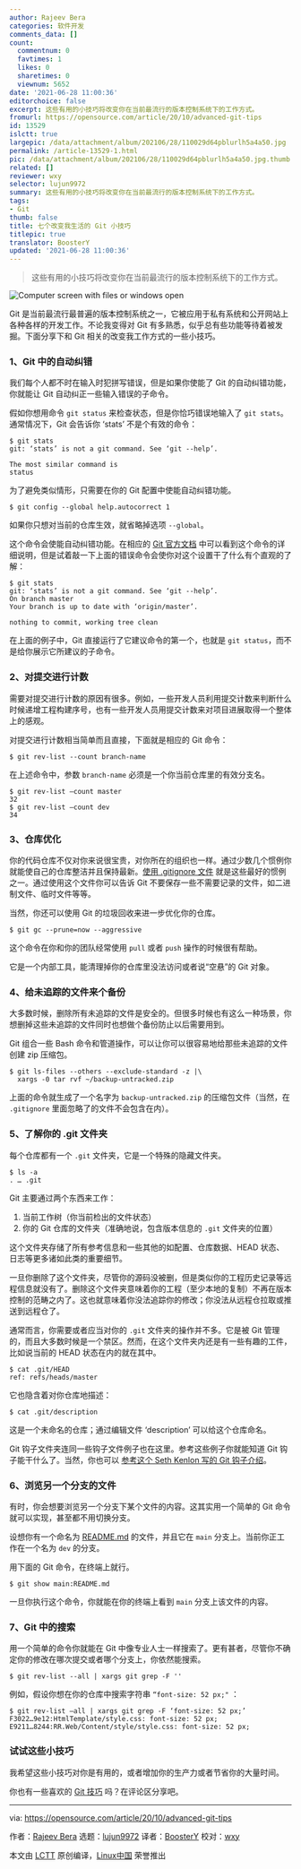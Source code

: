 ```yaml
---
author: Rajeev Bera
categories: 软件开发
comments_data: []
count:
  commentnum: 0
  favtimes: 1
  likes: 0
  sharetimes: 0
  viewnum: 5652
date: '2021-06-28 11:00:36'
editorchoice: false
excerpt: 这些有用的小技巧将改变你在当前最流行的版本控制系统下的工作方式。
fromurl: https://opensource.com/article/20/10/advanced-git-tips
id: 13529
islctt: true
largepic: /data/attachment/album/202106/28/110029d64pblurlh5a4a50.jpg
permalink: /article-13529-1.html
pic: /data/attachment/album/202106/28/110029d64pblurlh5a4a50.jpg.thumb.jpg
related: []
reviewer: wxy
selector: lujun9972
summary: 这些有用的小技巧将改变你在当前最流行的版本控制系统下的工作方式。
tags:
- Git
thumb: false
title: 七个改变我生活的 Git 小技巧
titlepic: true
translator: BoosterY
updated: '2021-06-28 11:00:36'
---
```



> 
> 这些有用的小技巧将改变你在当前最流行的版本控制系统下的工作方式。
> 
> 
> 


![](/data/attachment/album/202106/28/110029d64pblurlh5a4a50.jpg "Computer screen with files or windows open")


Git 是当前最流行最普遍的版本控制系统之一，它被应用于私有系统和公开网站上各种各样的开发工作。不论我变得对 Git 有多熟悉，似乎总有些功能等待着被发掘。下面分享下和 Git 相关的改变我工作方式的一些小技巧。


### 1、Git 中的自动纠错


我们每个人都不时在输入时犯拼写错误，但是如果你使能了 Git 的自动纠错功能，你就能让 Git 自动纠正一些输入错误的子命令。


假如你想用命令 `git status` 来检查状态，但是你恰巧错误地输入了 `git stats`。通常情况下，Git 会告诉你 ‘stats’ 不是个有效的命令：



```
$ git stats
git: ‘stats’ is not a git command. See ‘git --help’.

The most similar command is
status

```

为了避免类似情形，只需要在你的 Git 配置中使能自动纠错功能。



```
$ git config --global help.autocorrect 1

```

如果你只想对当前的仓库生效，就省略掉选项 `--global`。


这个命令会使能自动纠错功能。在相应的 [Git 官方文档](https://git-scm.com/book/en/v2/Customizing-Git-Git-Configuration#_code_help_autocorrect_code) 中可以看到这个命令的详细说明，但是试着敲一下上面的错误命令会使你对这个设置干了什么有个直观的了解：



```
$ git stats
git: ‘stats’ is not a git command. See ‘git --help’.
On branch master
Your branch is up to date with ‘origin/master’.

nothing to commit, working tree clean

```

在上面的例子中，Git 直接运行了它建议命令的第一个，也就是 `git status`，而不是给你展示它所建议的子命令。


### 2、对提交进行计数


需要对提交进行计数的原因有很多。例如，一些开发人员利用提交计数来判断什么时候递增工程构建序号，也有一些开发人员用提交计数来对项目进展取得一个整体上的感观。


对提交进行计数相当简单而且直接，下面就是相应的 Git 命令：



```
$ git rev-list --count branch-name

```

在上述命令中，参数 `branch-name` 必须是一个你当前仓库里的有效分支名。



```
$ git rev-list –count master
32
$ git rev-list –count dev
34

```

### 3、仓库优化


你的代码仓库不仅对你来说很宝贵，对你所在的组织也一样。通过少数几个惯例你就能使自己的仓库整洁并且保持最新。[使用 .gitignore 文件](https://opensource.com/article/20/8/dont-ignore-gitignore) 就是这些最好的惯例之一。通过使用这个文件你可以告诉 Git 不要保存一些不需要记录的文件，如二进制文件、临时文件等等。


当然，你还可以使用 Git 的垃圾回收来进一步优化你的仓库。



```
$ git gc --prune=now --aggressive

```

这个命令在你和你的团队经常使用 `pull` 或者 `push` 操作的时候很有帮助。


它是一个内部工具，能清理掉你的仓库里没法访问或者说“空悬”的 Git 对象。


### 4、给未追踪的文件来个备份


大多数时候，删除所有未追踪的文件是安全的。但很多时候也有这么一种场景，你想删掉这些未追踪的文件同时也想做个备份防止以后需要用到。


Git 组合一些 Bash 命令和管道操作，可以让你可以很容易地给那些未追踪的文件创建 zip 压缩包。



```
$ git ls-files --others --exclude-standard -z |\
  xargs -0 tar rvf ~/backup-untracked.zip

```

上面的命令就生成了一个名字为 `backup-untracked.zip` 的压缩包文件（当然，在 `.gitignore` 里面忽略了的文件不会包含在内）。


### 5、了解你的 .git 文件夹


每个仓库都有一个 `.git` 文件夹，它是一个特殊的隐藏文件夹。



```
$ ls -a
. … .git

```

Git 主要通过两个东西来工作：


1. 当前工作树（你当前检出的文件状态）
2. 你的 Git 仓库的文件夹（准确地说，包含版本信息的 `.git` 文件夹的位置）


这个文件夹存储了所有参考信息和一些其他的如配置、仓库数据、HEAD 状态、日志等更多诸如此类的重要细节。


一旦你删除了这个文件夹，尽管你的源码没被删，但是类似你的工程历史记录等远程信息就没有了。删除这个文件夹意味着你的工程（至少本地的复制）不再在版本控制的范畴之内了。这也就意味着你没法追踪你的修改；你没法从远程仓拉取或推送到远程仓了。


通常而言，你需要或者应当对你的 `.git` 文件夹的操作并不多。它是被 Git 管理的，而且大多数时候是一个禁区。然而，在这个文件夹内还是有一些有趣的工件，比如说当前的 HEAD 状态在内的就在其中。



```
$ cat .git/HEAD
ref: refs/heads/master

```

它也隐含着对你仓库地描述：



```
$ cat .git/description

```

这是一个未命名的仓库；通过编辑文件 ‘description’ 可以给这个仓库命名。


Git 钩子文件夹连同一些钩子文件例子也在这里。参考这些例子你就能知道 Git 钩子能干什么了。当然，你也可以 [参考这个 Seth Kenlon 写的 Git 钩子介绍](https://opensource.com/life/16/8/how-construct-your-own-git-server-part-6)。


### 6、浏览另一个分支的文件


有时，你会想要浏览另一个分支下某个文件的内容。这其实用一个简单的 Git 命令就可以实现，甚至都不用切换分支。


设想你有一个命名为 [README.md](http://README.md) 的文件，并且它在 `main` 分支上。当前你正工作在一个名为 `dev` 的分支。


用下面的 Git 命令，在终端上就行。



```
$ git show main:README.md

```

一旦你执行这个命令，你就能在你的终端上看到 `main` 分支上该文件的内容。


### 7、Git 中的搜索


用一个简单的命令你就能在 Git 中像专业人士一样搜索了。更有甚者，尽管你不确定你的修改在哪次提交或者哪个分支上，你依然能搜索。



```
$ git rev-list --all | xargs git grep -F ''

```

例如，假设你想在你的仓库中搜索字符串 `“font-size: 52 px;"` ：



```
$ git rev-list –all | xargs git grep -F ‘font-size: 52 px;’
F3022…9e12:HtmlTemplate/style.css: font-size: 52 px;
E9211…8244:RR.Web/Content/style/style.css: font-size: 52 px;

```

### 试试这些小技巧


我希望这些小技巧对你是有用的，或者增加你的生产力或者节省你的大量时间。


你也有一些喜欢的 [Git 技巧](https://acompiler.com/git-tips/) 吗？在评论区分享吧。




---


via: <https://opensource.com/article/20/10/advanced-git-tips>


作者：[Rajeev Bera](https://opensource.com/users/acompiler) 选题：[lujun9972](https://github.com/lujun9972) 译者：[BoosterY](https://github.com/BoosterY) 校对：[wxy](https://github.com/wxy)


本文由 [LCTT](https://github.com/LCTT/TranslateProject) 原创编译，[Linux中国](https://linux.cn/) 荣誉推出